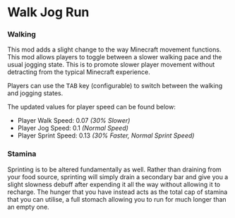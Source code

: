 # Walk Jog Run

### Walking
This mod adds a slight change to the way Minecraft movement functions. 
This mod allows players to toggle between a slower walking pace and the usual jogging state.
This is to promote slower player movement without detracting from the typical Minecraft experience.

Players can use the <kbd>TAB</kbd> key (configurable) to switch between the walking and jogging states.

The updated values for player speed can be found below:
- Player Walk Speed: 0.07 *(30% Slower)*
- Player Jog Speed: 0.1 *(Normal Speed)*
- Player Sprint Speed: 0.13 *(30% Faster, Normal Sprint Speed)*

### Stamina

Sprinting is to be altered fundamentally as well. Rather than draining from your food source, 
sprinting will simply drain a secondary bar and give you a slight slowness debuff after expending 
it all the way without allowing it to recharge. The hunger that you have instead acts as the 
total cap of stamina that you can utilise, a full stomach allowing you to run for much longer 
than an empty one.
